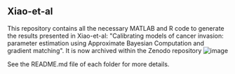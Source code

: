 ## Xiao-et-al

This repository contains all the necessary MATLAB and R code to generate the results presented in Xiao-et-al: "Calibrating models of cancer invasion: parameter estimation using Approximate Bayesian Computation and gradient matching". It is now archived within the Zenodo repository ![image](https://user-images.githubusercontent.com/58596111/112667805-a239e680-8e55-11eb-8fdb-ecdc60fc4c22.png)


See the README.md file of each folder for more details.
